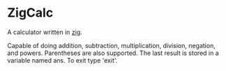 # ZigCalc

A calculator written in [zig](https://ziglang.org).

Capable of doing addition, subtraction, multiplication, division, negation, and powers. Parentheses
are also supported. The last result is stored in a variable named ans. To exit type 'exit'.
